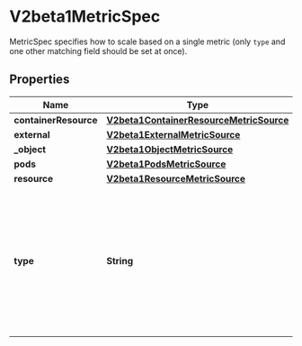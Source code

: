 

# V2beta1MetricSpec

MetricSpec specifies how to scale based on a single metric (only `type` and one other matching field should be set at once).
## Properties

Name | Type | Description | Notes
------------ | ------------- | ------------- | -------------
**containerResource** | [**V2beta1ContainerResourceMetricSource**](V2beta1ContainerResourceMetricSource.md) |  |  [optional]
**external** | [**V2beta1ExternalMetricSource**](V2beta1ExternalMetricSource.md) |  |  [optional]
**_object** | [**V2beta1ObjectMetricSource**](V2beta1ObjectMetricSource.md) |  |  [optional]
**pods** | [**V2beta1PodsMetricSource**](V2beta1PodsMetricSource.md) |  |  [optional]
**resource** | [**V2beta1ResourceMetricSource**](V2beta1ResourceMetricSource.md) |  |  [optional]
**type** | **String** | type is the type of metric source.  It should be one of \&quot;ContainerResource\&quot;, \&quot;External\&quot;, \&quot;Object\&quot;, \&quot;Pods\&quot; or \&quot;Resource\&quot;, each mapping to a matching field in the object. Note: \&quot;ContainerResource\&quot; type is available on when the feature-gate HPAContainerMetrics is enabled | 



